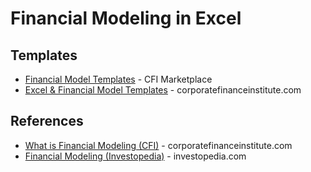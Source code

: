 # Financial Modeling in Excel

## Templates
* [Financial Model Templates](https://marketplace.corporatefinanceinstitute.com/financial-model-templates/) - CFI Marketplace
* [Excel & Financial Model Templates](https://corporatefinanceinstitute.com/resources/templates/excel-modeling/) - corporatefinanceinstitute.com

## References
* [What is Financial Modeling (CFI)](https://corporatefinanceinstitute.com/resources/knowledge/modeling/what-is-financial-modeling/) - corporatefinanceinstitute.com
* [Financial Modeling (Investopedia)](https://www.investopedia.com/terms/f/financialmodeling.asp) - investopedia.com
